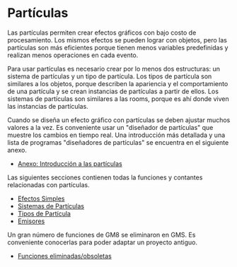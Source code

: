 # Partículas

Las partículas permiten crear efectos gráficos con bajo costo de procesamiento. Los mismos efectos se pueden lograr con objetos, pero las partículas son más eficientes porque tienen menos variables predefinidas y realizan menos operaciones en cada evento.

Para usar partículas es necesario crear por lo menos dos estructuras: un sistema de partículas y un tipo de partícula. Los tipos de partícula son similares a los objetos, porque describen la apariencia y el comportamiento de una partícula y se crean instancias de partículas a partir de ellos. Los sistemas de partículas son similares a las rooms, porque es ahí donde viven las instancias de partículas.

Cuando se diseña un efecto gráfico con partículas se deben ajustar muchos valores a la vez. Es conveniente usar un "diseñador de partículas" que muestre los cambios en tiempo real. Una introducción más detallada y una lista de programas "diseñadores de partículas" se encuentra en el siguiente anexo.

*   [Anexo: Introducción a las partículas](archivos/anexo_introduccion_a_las_particulas.html)

Las siguientes secciones contienen todas la funciones y contantes relacionadas con partículas.

*   [Efectos Simples](archivos/efectos_simples.html)
*   [Sistemas de Partículas](archivos/sistemas_de_particulas.html)
*   [Tipos de Partícula](javascript:void(0))
*   [Emisores](javascript:void(0))

Un gran número de funciones de GM8 se eliminaron en GMS. Es conveniente conocerlas para poder adaptar un proyecto antiguo.

*   [Funciones eliminadas/obsoletas](javascript:void(0))
